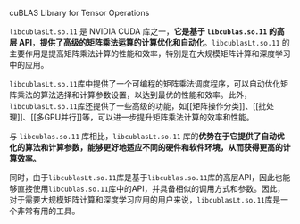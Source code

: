 
cuBLAS Library for Tensor Operations

`libcublasLt.so.11` 是 NVIDIA CUDA 库之一，**它是基于 `libcublas.so.11` 的高层 API**，**提供了高级的矩阵乘法运算的计算优化和自动化**。`libcublasLt.so.11` 的主要作用是提高矩阵乘法计算的性能和效率，特别是在大规模矩阵计算和深度学习中的应用。

`libcublasLt.so.11`库中提供了一个可编程的矩阵乘法调度程序，可以自动优化矩阵乘法的算法选择和计算参数设置，以达到最优的性能和效率。此外，`libcublasLt.so.11`库还提供了一些高级的功能，如[[矩阵操作分类]]、[[批处理]]、[[多GPU并行]]等，可以进一步提升矩阵乘法计算的效率和性能。

与 `libcublas.so.11` 库相比，`libcublasLt.so.11` 库的**优势在于它提供了自动优化的算法和计算参数，能够更好地适应不同的硬件和软件环境，从而获得更高的计算效率。**

同时，由于`libcublasLt.so.11`库是基于`libcublas.so.11`库的高层API，因此也能够直接使用`libcublas.so.11`库中的API，并具备相似的调用方式和参数。因此，对于需要大规模矩阵计算和深度学习应用的用户来说，`libcublasLt.so.11`库是一个非常有用的工具。